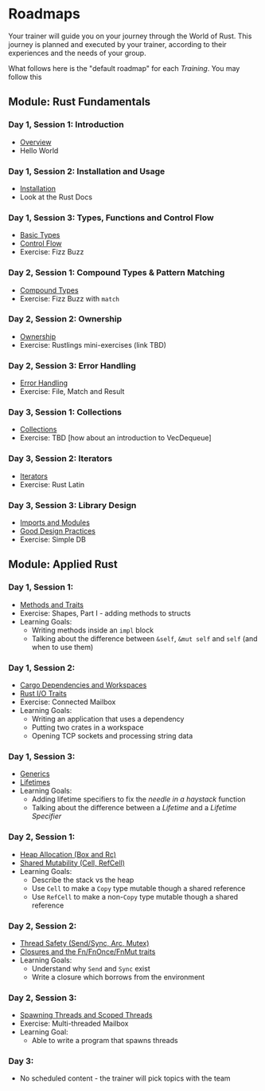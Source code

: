 # Roadmaps

Your trainer will guide you on your journey through the World of Rust. This journey is planned and executed by your trainer, according to their experiences and the needs of your group.

What follows here is the "default roadmap" for each *Training*. You may follow this 

## Module: Rust Fundamentals

### Day 1, Session 1: Introduction

* [Overview](./overview.md)
* Hello World

### Day 1, Session 2: Installation and Usage

* [Installation](./installation.md)
* Look at the Rust Docs

### Day 1, Session 3: Types, Functions and Control Flow

* [Basic Types](./basic-types.md)
* [Control Flow](./control-flow.md)
* Exercise: Fizz Buzz

### Day 2, Session 1: Compound Types & Pattern Matching

* [Compound Types](./compound-types.md)
* Exercise: Fizz Buzz with `match`

### Day 2, Session 2: Ownership

* [Ownership](./ownership.md)
* Exercise: Rustlings mini-exercises (link TBD)

### Day 2, Session 3: Error Handling

* [Error Handling](./error-handling.md)
* Exercise: File, Match and Result

### Day 3, Session 1: Collections

* [Collections](./collections.md)
* Exercise: TBD [how about an introduction to VecDequeue]

### Day 3, Session 2: Iterators

* [Iterators](./iterators.md)
* Exercise: Rust Latin

### Day 3, Session 3: Library Design

* [Imports and Modules](./imports-and-modules.md)
* [Good Design Practices](./good-design-practices.md)
* Exercise: Simple DB

## Module: Applied Rust

### Day 1, Session 1:

* [Methods and Traits](./methods-traits.md)
* Exercise: Shapes, Part I - adding methods to structs
* Learning Goals:
  * Writing methods inside an `impl` block
  * Talking about the difference between `&self`, `&mut self` and `self` (and when to use them)

### Day 1, Session 2:

* [Cargo Dependencies and Workspaces](./using-cargo.md)
* [Rust I/O Traits](./io.md)
* Exercise: Connected Mailbox
* Learning Goals:
  * Writing an application that uses a dependency
  * Putting two crates in a workspace
  * Opening TCP sockets and processing string data

### Day 1, Session 3:

* [Generics](./generics.md)
* [Lifetimes](./lifetimes.md)
* Learning Goals:
  * Adding lifetime specifiers to fix the *needle in a haystack* function
  * Talking about the difference between a *Lifetime* and a *Lifetime Specifier*

### Day 2, Session 1:

* [Heap Allocation (Box and Rc)](./heap.md)
* [Shared Mutability (Cell, RefCell)](./shared-mutability.md)
* Learning Goals:
  * Describe the stack vs the heap
  * Use `Cell` to make a `Copy` type mutable though a shared reference
  * Use `RefCell` to make a non-`Copy` type mutable though a shared reference

### Day 2, Session 2:

* [Thread Safety (Send/Sync, Arc, Mutex)](./thread-safety.md)
* [Closures and the Fn/FnOnce/FnMut traits](./closures.md)
* Learning Goals:
  * Understand why `Send` and `Sync` exist
  * Write a closure which borrows from the environment

### Day 2, Session 3:

* [Spawning Threads and Scoped Threads](./spawning-threads.md)
* Exercise: Multi-threaded Mailbox
* Learning Goal:
  * Able to write a program that spawns threads

### Day 3:

* No scheduled content - the trainer will pick topics with the team

